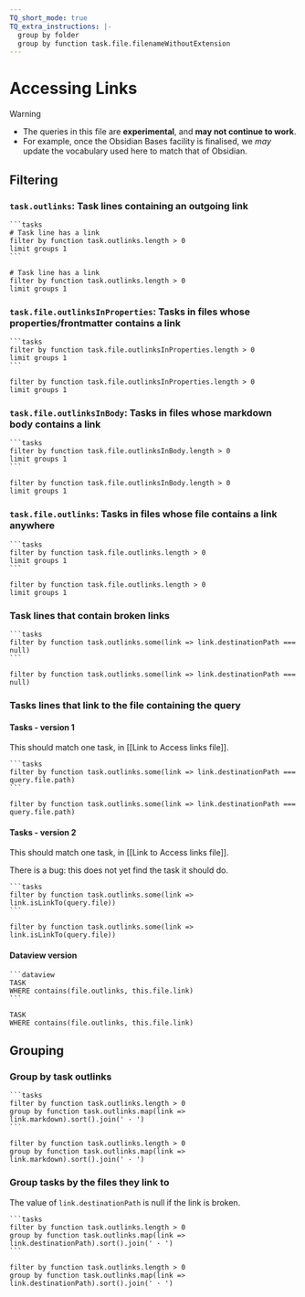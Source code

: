 ```yaml
---
TQ_short_mode: true
TQ_extra_instructions: |-
  group by folder
  group by function task.file.filenameWithoutExtension
---
```


# Accessing Links

> [!Warning]
>
> - The queries in this file are **experimental**, and **may not continue to work**.
> - For example, once the Obsidian Bases facility is finalised, we *may* update the vocabulary used here to match that of Obsidian.

## Filtering

### `task.outlinks`: Task lines containing an outgoing link

````text
```tasks
# Task line has a link
filter by function task.outlinks.length > 0
limit groups 1
```
````

```tasks
# Task line has a link
filter by function task.outlinks.length > 0
limit groups 1
```

### `task.file.outlinksInProperties`: Tasks in files whose properties/frontmatter contains a link

````text
```tasks
filter by function task.file.outlinksInProperties.length > 0
limit groups 1
```
````

```tasks
filter by function task.file.outlinksInProperties.length > 0
limit groups 1
```

### `task.file.outlinksInBody`: Tasks in files whose markdown body contains a link

````text
```tasks
filter by function task.file.outlinksInBody.length > 0
limit groups 1
```
````

```tasks
filter by function task.file.outlinksInBody.length > 0
limit groups 1
```

### `task.file.outlinks`: Tasks in files whose file contains a link anywhere

````text
```tasks
filter by function task.file.outlinks.length > 0
limit groups 1
```
````

```tasks
filter by function task.file.outlinks.length > 0
limit groups 1
```

### Task lines that contain broken links

````text
```tasks
filter by function task.outlinks.some(link => link.destinationPath === null)
```
````

```tasks
filter by function task.outlinks.some(link => link.destinationPath === null)
```

### Tasks lines that link to the file containing the query

#### Tasks - version 1

This should match one task, in [[Link to Access links file]].

````text
```tasks
filter by function task.outlinks.some(link => link.destinationPath === query.file.path)
```
````

```tasks
filter by function task.outlinks.some(link => link.destinationPath === query.file.path)
```

#### Tasks - version 2

This should match one task, in [[Link to Access links file]].

There is a bug: this does not yet find the task it should do.

````text
```tasks
filter by function task.outlinks.some(link => link.isLinkTo(query.file))
```
````

```tasks
filter by function task.outlinks.some(link => link.isLinkTo(query.file))
```

#### Dataview version

````text
```dataview
TASK
WHERE contains(file.outlinks, this.file.link)
```
````

```dataview
TASK
WHERE contains(file.outlinks, this.file.link)
```

## Grouping

### Group by task outlinks

````text
```tasks
filter by function task.outlinks.length > 0
group by function task.outlinks.map(link => link.markdown).sort().join(' · ')
```
````

```tasks
filter by function task.outlinks.length > 0
group by function task.outlinks.map(link => link.markdown).sort().join(' · ')
```

### Group tasks by the files they link to

The value of `link.destinationPath`  is null if the link is broken.

````text
```tasks
filter by function task.outlinks.length > 0
group by function task.outlinks.map(link => link.destinationPath).sort().join(' · ')
```
````

```tasks
filter by function task.outlinks.length > 0
group by function task.outlinks.map(link => link.destinationPath).sort().join(' · ')
```
